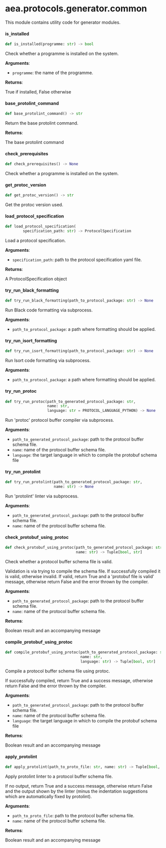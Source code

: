 <a id="aea.protocols.generator.common"></a>

# aea.protocols.generator.common

This module contains utility code for generator modules.

<a id="aea.protocols.generator.common.is_installed"></a>

#### is`_`installed

```python
def is_installed(programme: str) -> bool
```

Check whether a programme is installed on the system.

**Arguments**:

- `programme`: the name of the programme.

**Returns**:

True if installed, False otherwise

<a id="aea.protocols.generator.common.base_protolint_command"></a>

#### base`_`protolint`_`command

```python
def base_protolint_command() -> str
```

Return the base protolint command.

**Returns**:

The base protolint command

<a id="aea.protocols.generator.common.check_prerequisites"></a>

#### check`_`prerequisites

```python
def check_prerequisites() -> None
```

Check whether a programme is installed on the system.

<a id="aea.protocols.generator.common.get_protoc_version"></a>

#### get`_`protoc`_`version

```python
def get_protoc_version() -> str
```

Get the protoc version used.

<a id="aea.protocols.generator.common.load_protocol_specification"></a>

#### load`_`protocol`_`specification

```python
def load_protocol_specification(
        specification_path: str) -> ProtocolSpecification
```

Load a protocol specification.

**Arguments**:

- `specification_path`: path to the protocol specification yaml file.

**Returns**:

A ProtocolSpecification object

<a id="aea.protocols.generator.common.try_run_black_formatting"></a>

#### try`_`run`_`black`_`formatting

```python
def try_run_black_formatting(path_to_protocol_package: str) -> None
```

Run Black code formatting via subprocess.

**Arguments**:

- `path_to_protocol_package`: a path where formatting should be applied.

<a id="aea.protocols.generator.common.try_run_isort_formatting"></a>

#### try`_`run`_`isort`_`formatting

```python
def try_run_isort_formatting(path_to_protocol_package: str) -> None
```

Run Isort code formatting via subprocess.

**Arguments**:

- `path_to_protocol_package`: a path where formatting should be applied.

<a id="aea.protocols.generator.common.try_run_protoc"></a>

#### try`_`run`_`protoc

```python
def try_run_protoc(path_to_generated_protocol_package: str,
                   name: str,
                   language: str = PROTOCOL_LANGUAGE_PYTHON) -> None
```

Run 'protoc' protocol buffer compiler via subprocess.

**Arguments**:

- `path_to_generated_protocol_package`: path to the protocol buffer schema file.
- `name`: name of the protocol buffer schema file.
- `language`: the target language in which to compile the protobuf schema file

<a id="aea.protocols.generator.common.try_run_protolint"></a>

#### try`_`run`_`protolint

```python
def try_run_protolint(path_to_generated_protocol_package: str,
                      name: str) -> None
```

Run 'protolint' linter via subprocess.

**Arguments**:

- `path_to_generated_protocol_package`: path to the protocol buffer schema file.
- `name`: name of the protocol buffer schema file.

<a id="aea.protocols.generator.common.check_protobuf_using_protoc"></a>

#### check`_`protobuf`_`using`_`protoc

```python
def check_protobuf_using_protoc(path_to_generated_protocol_package: str,
                                name: str) -> Tuple[bool, str]
```

Check whether a protocol buffer schema file is valid.

Validation is via trying to compile the schema file. If successfully compiled it is valid, otherwise invalid.
If valid, return True and a 'protobuf file is valid' message, otherwise return False and the error thrown by the compiler.

**Arguments**:

- `path_to_generated_protocol_package`: path to the protocol buffer schema file.
- `name`: name of the protocol buffer schema file.

**Returns**:

Boolean result and an accompanying message

<a id="aea.protocols.generator.common.compile_protobuf_using_protoc"></a>

#### compile`_`protobuf`_`using`_`protoc

```python
def compile_protobuf_using_protoc(path_to_generated_protocol_package: str,
                                  name: str,
                                  language: str) -> Tuple[bool, str]
```

Compile a protocol buffer schema file using protoc.

If successfully compiled, return True and a success message,
otherwise return False and the error thrown by the compiler.

**Arguments**:

- `path_to_generated_protocol_package`: path to the protocol buffer schema file.
- `name`: name of the protocol buffer schema file.
- `language`: the target language in which to compile the protobuf schema file

**Returns**:

Boolean result and an accompanying message

<a id="aea.protocols.generator.common.apply_protolint"></a>

#### apply`_`protolint

```python
def apply_protolint(path_to_proto_file: str, name: str) -> Tuple[bool, str]
```

Apply protolint linter to a protocol buffer schema file.

If no output, return True and a success message,
otherwise return False and the output shown by the linter
(minus the indentation suggestions which are automatically fixed by protolint).

**Arguments**:

- `path_to_proto_file`: path to the protocol buffer schema file.
- `name`: name of the protocol buffer schema file.

**Returns**:

Boolean result and an accompanying message

